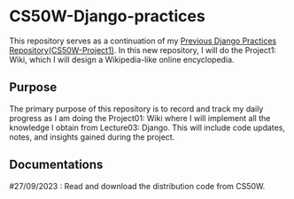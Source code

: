 # CS50W-Django-practices
This repository serves as a continuation of my [Previous Django Practices Repository(CS50W-Project1)](https://github.com/gabrielletirta/CS50-Django-practices). In this new repository, I will do the Project1: Wiki, which I will design a Wikipedia-like online encyclopedia.

## Purpose
The primary purpose of this repository is to record and track my daily progress as I am doing the Project01: Wiki where I will implement all the knowledge I obtain from Lecture03: Django. This will include code updates, notes, and insights gained during the project.

## Documentations
#27/09/2023 : Read and download the distribution code from CS50W.
